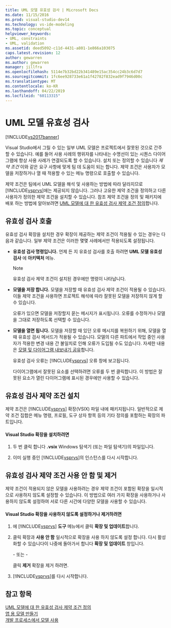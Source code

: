 ```yaml
---
title: UML 모델 유효성 검사 | Microsoft Docs
ms.date: 11/15/2016
ms.prod: visual-studio-dev14
ms.technology: vs-ide-modeling
ms.topic: conceptual
helpviewer_keywords:
- UML, constraints
- UML, validation
ms.assetid: deed5092-c11d-4431-a801-1e866a103075
caps.latest.revision: 12
author: gewarren
ms.author: gewarren
manager: jillfra
ms.openlocfilehash: 5114e7b32bd22b341489e15ac354cc24b3c6d7d7
ms.sourcegitcommit: 1fc6ee928733e61a1f42782f832ead9f7946d00c
ms.translationtype: MT
ms.contentlocale: ko-KR
ms.lasthandoff: 04/22/2019
ms.locfileid: "60113315"
---
```

# <a name="validate-your-uml-model"></a>UML 모델 유효성 검사
[!INCLUDE[vs2017banner](../includes/vs2017banner.md)]

Visual Studio에서 그릴 수 있는 일부 UML 모델은 프로젝트에서 잘못된 것으로 간주할 수 있습니다. 예를 들어 사용 사례의 행위자를 나타내는 수명선이 있는 시퀀스 다이어그램에 항상 사용 사례가 연결되도록 할 수 있습니다. 설치 또는 정의할 수 있습니다 *제약 조건* 이와 같은 요구 사항에 맞게 팀 데 도움이 되는 합니다. 제약 조건은 사용자가 모델을 저장하거나 열 때 적용할 수 있는 메뉴 명령으로 호출할 수 있습니다.  
  
 제약 조건은 팀에서 UML 모델을 해석 및 사용하는 방법에 따라 달라지므로 [!INCLUDE[vsprvs](../includes/vsprvs-md.md)]에는 제공되지 않습니다. 그러나 고유한 제약 조건을 정의하고 다른 사용자가 정의한 제약 조건을 설치할 수 있습니다. 참조 제약 조건을 정의 및 패키지에 배포 하는 방법에 알아보려면 [UML 모델에 대 한 유효성 검사 제약 조건 정의](../modeling/define-validation-constraints-for-uml-models.md)합니다.  
  
## <a name="invoking-validation"></a>유효성 검사 호출  
 유효성 검사 확장을 설치한 경우 확장이 제공하는 제약 조건이 적용될 수 있는 경우는 다음과 같습니다. 일부 제약 조건은 이러한 몇몇 사례에서만 적용되도록 설정됩니다.  
  
- **유효성 검사 명령입니다.** 언제 든 지 유효성 검사를 호출 하려면 **UML 모델 유효성 검사** 에 **아키텍처** 메뉴.  
  
  > [!NOTE]
  >  유효성 검사 제약 조건이 설치된 경우에만 명령이 나타납니다.  
  
- **모델을 저장 합니다.** 모델을 저장할 때 유효성 검사 제약 조건이 적용될 수 있습니다. 이들 제약 조건을 사용하면 프로젝트 해석에 따라 잘못된 모델을 저장하지 않게 할 수 있습니다.  
  
   오류가 있으면 모델을 저장할지 묻는 메시지가 표시됩니다. 오류를 수정하거나 모델을 그대로 저장하도록 선택할 수 있습니다.  
  
- **모델을 열면 됩니다.** 모델을 저장할 때 있던 오류 메시지를 복원하기 위해, 모델을 열 때 유효성 검사 메서드가 적용될 수 있습니다. 모델의 다른 파트에서 작업 중인 사용자가 적용한 변경 내용 간 불일치로 인해 오류가 도입될 수도 있습니다. 자세한 내용은 [모델 및 다이어그램 내보내기 공유](../modeling/share-models-and-exporting-diagrams.md)합니다.  
  
  유효성 검사 오류는 [!INCLUDE[vsprvs](../includes/vsprvs-md.md)] 오류 창에 보고됩니다.  
  
  다이어그램에서 잘못된 요소를 선택하려면 오류를 두 번 클릭합니다. 이 방법은 잘못된 요소가 열린 다이어그램에 표시된 경우에만 사용할 수 있습니다.  
  
## <a name="installing-validation-constraints"></a>유효성 검사 제약 조건 설치  
 제약 조건은 [!INCLUDE[vsprvs](../includes/vsprvs-md.md)] 확장(VSIX) 파일 내에 패키지됩니다. 일반적으로 제약 조건 집합은 메뉴 명령, 프로필, 도구 상자 항목 등의 기타 정의를 포함하는 확장의 파트입니다.  
  
#### <a name="to-install-a-visual-studio-extension"></a>Visual Studio 확장을 설치하려면  
  
1. 두 번 클릭 합니다 **.vsix** Windows 탐색기 (또는 파일 탐색기)의 파일입니다.  
  
2. 이미 실행 중인 [!INCLUDE[vsprvs](../includes/vsprvs-md.md)]의 인스턴스를 다시 시작합니다.  
  
## <a name="disabling-and-uninstalling-validation-constraints"></a>유효성 검사 제약 조건 사용 안 함 및 제거  
 제약 조건이 적용되지 않은 모델을 사용하려는 경우 제약 조건이 포함된 확장을 일시적으로 사용하지 않도록 설정할 수 있습니다. 이 방법으로 여러 가지 확장을 사용하거나 사용하지 않도록 설정하여 서로 다른 시간에 다양한 모델을 사용할 수 있습니다.  
  
#### <a name="to-disable-or-uninstall-a-visual-studio-extension"></a>Visual Studio 확장을 사용하지 않도록 설정하거나 제거하려면  
  
1. 에 [!INCLUDE[vsprvs](../includes/vsprvs-md.md)] **도구** 메뉴에서 클릭 **확장 및 업데이트**합니다.  
  
2. 클릭 확장과 **사용 안 함** 일시적으로 확장을 사용 하지 않도록 설정 합니다. 다시 활성화할 수 있습니다이 나중에 돌아가서 합니다 **확장 및 업데이트** 창입니다.  
  
     \- 또는 -  
  
     클릭 **제거** 확장을 제거 하려면.  
  
3. [!INCLUDE[vsprvs](../includes/vsprvs-md.md)]를 다시 시작합니다.  
  
## <a name="see-also"></a>참고 항목  
 [UML 모델에 대 한 유효성 검사 제약 조건 정의](../modeling/define-validation-constraints-for-uml-models.md)   
 [앱 용 모델 만들기](../modeling/create-models-for-your-app.md)   
 [개발 프로세스에서 모델 사용](../modeling/use-models-in-your-development-process.md)
